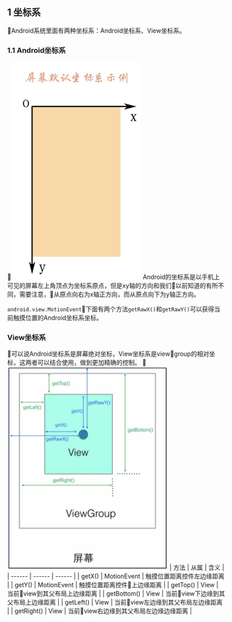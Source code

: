 ## 1 坐标系
Android系统里面有两种坐标系：Android坐标系、View坐标系。
### 1.1 Android坐标系
![](https://github.com/KinsomyJS/KinsomyJS.github.io/blob/master/img/view/1.jpg?raw=true)
Android的坐标系是以手机上可见的屏幕左上角顶点为坐标系原点，但是xy轴的方向和我们以前知道的有所不同，需要注意，从原点向右为x轴正方向，而从原点向下为y轴正方向。

`android.view.MotionEvent`下面有两个方法`getRawX()`和`getRawY()`可以获得当前触摸位置的Android坐标系坐标。

### View坐标系
可以说Android坐标系是屏幕绝对坐标，View坐标系是viewgroup的相对坐标，这两者可以结合使用，做到更加精确的控制。
![](https://github.com/KinsomyJS/KinsomyJS.github.io/blob/master/img/view/2.png?raw=true)
| 方法 | 从属 | 含义 |
| ------ | ------ | ------ |
| getX() | MotionEvent | 触摸位置距离控件左边缘距离  |
| getY() | MotionEvent | 触摸位置距离控件上边缘距离 |
| getTop() | View | 当前view到其父布局上边缘距离 |
| getBottom() | View | 当前view下边缘到其父布局上边缘距离 |
| getLeft() | View | 当前view左边缘到其父布局左边缘距离 |
| getRight() | View | 当前view右边缘到其父布局左边缘边缘距离 |